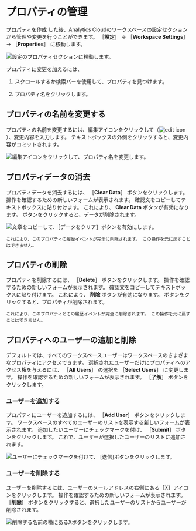 # プロパティの管理

[プロパティを作成](../workspace-settings/scoping-sites-and-individuals-using-properties.md#creating-a-property) した後、Analytics Cloudのワークスペースの設定セクションから管理や変更を行うことができます。 ［**設定**］ &rarr; ［**Workspace Settings**］ &rarr; ［**Properties**］ に移動します。

![設定のプロパティセクションに移動します。](./managing-properties/images/01.png)

プロパティに変更を加えるには、

1. スクロールするか検索バーを使用して、プロパティを見つけます。

1. プロパティ名をクリックします。

## プロパティの名前を変更する

プロパティの名前を変更するには、編集アイコンをクリックして（![edit icon](../images/icon-edit.png)）、変更内容を入力します。 テキストボックスの外側をクリックすると、変更内容がコミットされます。

![編集アイコンをクリックして、プロパティ名を変更します。](./managing-properties/images/02.png)

## プロパティデータの消去

プロパティデータを消去するには、 ［**Clear Data**］ ボタンをクリックします。 操作を確認するための新しいフォームが表示されます。 確認文をコピーしてテキストボックスに貼り付けます。 これにより、 **Clear Data** ボタンが有効になります。 ボタンをクリックすると、データが削除されます。

![文章をコピーして、［データをクリア］ボタンを有効にします。](./managing-properties/images/03.png)

```{warning}
これにより、このプロパティの履歴イベントが完全に削除されます。 この操作を元に戻すことはできません。
```

## プロパティの削除

プロパティを削除するには、 ［**Delete**］ ボタンをクリックします。 操作を確認するための新しいフォームが表示されます。 確認文をコピーしてテキストボックスに貼り付けます。 これにより、 **削除** ボタンが有効になります。 ボタンをクリックすると、プロパティが削除されます。

```{warning}
これにより、このプロパティとその履歴イベントが完全に削除されます。 この操作を元に戻すことはできません。
```

## プロパティへのユーザーの追加と削除

デフォルトでは、すべてのワークスペースユーザーはワークスペースのさまざまなプロパティにアクセスできます。 選択されたユーザーだけにプロパティへのアクセス権を与えるには、 ［**All Users**］ の選択を ［**Select Users**］ に変更します。 操作を確認するための新しいフォームが表示されます。 ［**了解**］ ボタンをクリックします。

### ユーザーを追加する

プロパティにユーザーを追加するには、 ［**Add User**］ ボタンをクリックします。 ワークスペースのすべてのユーザーのリストを表示する新しいフォームが表示されます。 追加したいユーザーにチェックマークを付け、 ［**Submit**］ ボタンをクリックします。 これで、ユーザーが選択したユーザーのリストに追加されます。

![ユーザーにチェックマークを付けて、 [送信]ボタンをクリックします。](./managing-properties/images/04.png)

### ユーザーを削除する

ユーザーを削除するには、ユーザーのメールアドレスの右側にある［X］アイコンをクリックします。 操作を確認するための新しいフォームが表示されます。 ［**削除**］ ボタンをクリックすると、選択したユーザーのリストからユーザーが削除されます。

![削除する名前の横にあるXボタンをクリックします。](./managing-properties/images/05.png)
